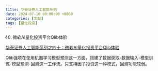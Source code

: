 ```yaml
---
title: 华泰证券人工智能系列
date: 2024-07-10 09:00:00 +0800
categories: [文献]
tags: [量化投资]
---
```


40. 微软AI量化投资平台Qlib体验

[华泰证券人工智能系列之四十：微软AI量化投资平台Qlib体验](article\research-report\华泰证券人工智能系列\20201222-华泰证券-华泰证券人工智能系列之四十：微软AI量化投资平台Qlib体验.pdf)

Qlib强项在使用机器学习模型预测这一方面，搭建了数据获取-数据输入-模型训练-模型预测-回测这一工作流。只支持因子投资这一种模式，回测功能较弱。


